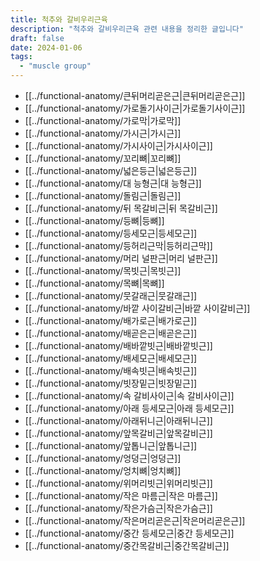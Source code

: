 ```yaml
---
title: 척추와 갈비우리근육
description: "척추와 갈비우리근육 관련 내용을 정리한 글입니다"
draft: false
date: 2024-01-06
tags:
  - "muscle group"
---
```


- [[../functional-anatomy/큰뒤머리곧은근|큰뒤머리곧은근]] 
- [[../functional-anatomy/가로돌기사이근|가로돌기사이근]] 
- [[../functional-anatomy/가로막|가로막]] 
- [[../functional-anatomy/가시근|가시근]]
- [[../functional-anatomy/가시사이근|가시사이근]]
- [[../functional-anatomy/꼬리뼈|꼬리뼈]]
- [[../functional-anatomy/넓은등근|넓은등근]]
- [[../functional-anatomy/대 능형근|대 능형근]]
- [[../functional-anatomy/돌림근|돌림근]]
- [[../functional-anatomy/뒤 목갈비근|뒤 목갈비근]]
- [[../functional-anatomy/등뼈|등뼈]]
- [[../functional-anatomy/등세모근|등세모근]]
- [[../functional-anatomy/등허리근막|등허리근막]]
- [[../functional-anatomy/머리 널판근|머리 널판근]]
- [[../functional-anatomy/목빗근|목빗근]]
- [[../functional-anatomy/목뼈|목뼈]]
- [[../functional-anatomy/뭇갈래근|뭇갈래근]]
- [[../functional-anatomy/바깥 사이갈비근|바깥 사이갈비근]]
- [[../functional-anatomy/배가로근|배가로근]]
- [[../functional-anatomy/배곧은근|배곧은근]]
- [[../functional-anatomy/배바깥빗근|배바깥빗근]]
- [[../functional-anatomy/배세모근|배세모근]]
- [[../functional-anatomy/배속빗근|배속빗근]]
- [[../functional-anatomy/빗장밑근|빗장밑근]]
- [[../functional-anatomy/속 갈비사이근|속 갈비사이근]]
- [[../functional-anatomy/아래 등세모근|아래 등세모근]]
- [[../functional-anatomy/아래뒤니근|아래뒤니근]]
- [[../functional-anatomy/앞목갈비근|앞목갈비근]]
- [[../functional-anatomy/앞톱니근|앞톱니근]]
- [[../functional-anatomy/엉덩근|엉덩근]]
- [[../functional-anatomy/엉치뼈|엉치뼈]]
- [[../functional-anatomy/위머리빗근|위머리빗근]]
- [[../functional-anatomy/작은 마름근|작은 마름근]]
- [[../functional-anatomy/작은가슴근|작은가슴근]]
- [[../functional-anatomy/작은머리곧은근|작은머리곧은근]]
- [[../functional-anatomy/중간 등세모근|중간 등세모근]]
- [[../functional-anatomy/중간목갈비근|중간목갈비근]]